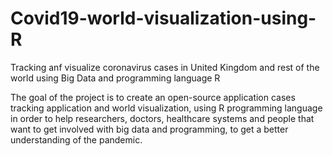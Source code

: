 # Covid19-world-visualization-using-R

Tracking anf visualize coronavirus cases in United Kingdom and rest of the world using Big Data and programming language R

The goal of the project is to create an open-source application cases tracking application and world visualization, using R programming language in order to help researchers, doctors, healthcare systems and people that want to get involved with big data and programming, to get a better understanding of the pandemic.

